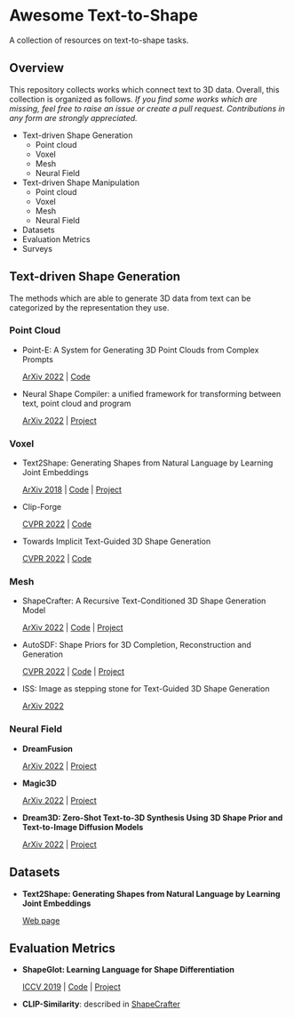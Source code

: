 # Awesome Text-to-Shape
A collection of resources on text-to-shape tasks.

## Overview
This repository collects works which connect text to 3D data. Overall, this collection is organized as follows. _If you find some works which are missing, feel free to raise an issue or create a pull request. Contributions in any form are strongly appreciated._
* Text-driven Shape Generation
  * Point cloud
  * Voxel
  * Mesh
  * Neural Field
* Text-driven Shape Manipulation
  * Point cloud
  * Voxel
  * Mesh
  * Neural Field
* Datasets
* Evaluation Metrics
* Surveys 

## Text-driven Shape Generation
The methods which are able to generate 3D data from text can be categorized by the representation they use.

### Point Cloud
* Point-E: A System for Generating 3D Point Clouds from Complex Prompts
  
  [ArXiv 2022](https://arxiv.org/abs/2212.08751) | [Code](https://github.com/openai/point-e)

* Neural Shape Compiler: a unified framework for transforming between text, point cloud and program

  [ArXiv 2022](https://arxiv.org/abs/2212.12952) | [Project](https://tiangeluo.github.io/projectpages/shapecompiler.html)

### Voxel
* Text2Shape: Generating Shapes from Natural Language by Learning Joint Embeddings
  
  [ArXiv 2018](https://arxiv.org/abs/1803.08495) | [Code](https://github.com/kchen92/text2shape/) | [Project](http://text2shape.stanford.edu/)

* Clip-Forge

  [CVPR 2022](https://arxiv.org/abs/2110.02624) | [Code](https://github.com/AutodeskAILab/Clip-Forge)
  
* Towards Implicit Text-Guided 3D Shape Generation
  
  [CVPR 2022](https://arxiv.org/abs/2203.14622) | [Code](https://github.com/liuzhengzhe/Towards-Implicit-Text-Guided-Shape-Generation)

### Mesh
* ShapeCrafter: A Recursive Text-Conditioned 3D Shape Generation Model

  [ArXiv 2022](https://arxiv.org/abs/2207.09446) | [Code](https://github.com/FreddieRao/ShapeCrafter) | [Project](https://ivl.cs.brown.edu/#/projects/shapecrafter)

* AutoSDF: Shape Priors for 3D Completion, Reconstruction and Generation

  [CVPR 2022](https://arxiv.org/abs/2203.09516) | [Code](https://github.com/yccyenchicheng/AutoSDF/) | [Project](https://yccyenchicheng.github.io/AutoSDF/) 

* ISS: Image as stepping stone for Text-Guided 3D Shape Generation

  [ArXiv 2022](https://arxiv.org/abs/2209.04145)

### Neural Field
* **DreamFusion**

  [ArXiv 2022](https://arxiv.org/abs/2209.14988) | [Project](https://dreamfusion3d.github.io/)

* **Magic3D**

  [ArXiv 2022](https://arxiv.org/abs/2211.10440) | [Project](https://deepimagination.cc/Magic3D/)

* **Dream3D: Zero-Shot Text-to-3D Synthesis Using 3D Shape Prior and Text-to-Image Diffusion Models**

  [ArXiv 2022](https://arxiv.org/abs/2212.14704) | [Project](https://bluestyle97.github.io/dream3d/)


## Datasets
* **Text2Shape: Generating Shapes from Natural Language by Learning Joint Embeddings**
  
  [Web page](http://text2shape.stanford.edu/)

## Evaluation Metrics
* **ShapeGlot: Learning Language for Shape Differentiation**

  [ICCV 2019](https://arxiv.org/pdf/1905.02925.pdf) | [Code](https://github.com/optas/shapeglot) | [Project](https://ai.stanford.edu/~optas/shapeglot/)

* **CLIP-Similarity**: described in [ShapeCrafter](https://arxiv.org/abs/2207.09446)
